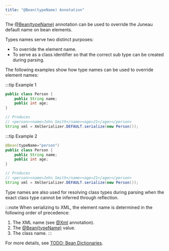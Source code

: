 ```yaml
---
title: "@Bean(typeName) Annotation"
---
```


The [@Bean(typeName)]({{API_DOCS}}/org/apache/juneau/annotation/Bean.html#typeName()) annotation can be used to override the Juneau default name on bean elements.

Types names serve two distinct purposes:
- To override the element name.
- To serve as a class identifier so that the correct sub type can be created during parsing.

The following examples show how type names can be used to override element names:

:::tip Example 1

```java
public class Person {
    public String name;
    public int age;
}

// Produces
// <person><name>John Smith</name><age>21</age></person>
String xml = XmlSerializer.DEFAULT.serialize(new Person());

```

:::tip Example 2

```java
@Bean(typeName="person")
public class Person {
    public String name;
    public int age;
}

// Produces
// <person><name>John Smith</name><age>21</age></person>
String xml = XmlSerializer.DEFAULT.serialize(new Person());

```

Type names are also used for resolving class types during parsing when the exact class type cannot be inferred through reflection.

:::note
When serializing to XML, the element name is determined in the following order of precedence:
1. The XML name (see [@Xml]({{API_DOCS}}/org/apache/juneau/xml/annotation/Xml.html) annotation).
2. The [@Bean(typeName)]({{API_DOCS}}/org/apache/juneau/annotation/Bean.html#typeName()) value.
3. The class name.
:::

For more details, see [TODO: Bean Dictionaries](TODO.md).
